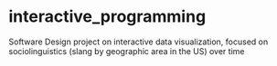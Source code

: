 # interactive_programming
Software Design project on interactive data visualization, focused on sociolinguistics (slang by geographic area in the US) over time
